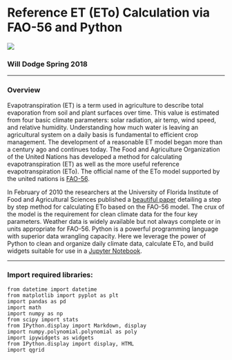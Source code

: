 # Reference ET (ETo) Calculation via FAO-56 and Python

<img src="https://drive.google.com/uc?id=1TLUYQ7uSpISZI2V3CVF15XrhhiJPENj1">

### Will Dodge Spring 2018 ###

---

### Overview

Evapotranspiration (ET) is a term used in agriculture to describe total evaporation from soil and plant surfaces over time. This value is estimated from four basic climate parameters: solar radiation, air temp, wind speed, and relative humidity. Understanding how much water is leaving an agricultural system on a daily basis is fundamental to efficient crop management. The development of a reasonable ET model began more than a century ago and continues today. The Food and Agriculture Organization of the United Nations has developed a method for calculating evapotranspiration (ET) as well as the more useful reference evapotranspiration (ETo). The official name of the ETo model supported by the united nations is <a href="http://www.fao.org/docrep/X0490E/X0490E00.htmFAO-56">FAO-56</a>.

In February of 2010 the researchers at the University of Florida Institute of Food and Agricultural Sciences published a 
<a href="https://drive.google.com/file/d/1EVjUARYY0g5o0ioVy70yANynh8DAQ4ir/view?usp=sharing">beautiful paper</a> detailing a step by step method for calculating ETo based on the FAO-56 model. The crux of the model is the requirement for clean climate data for the four key parameters. Weather data is widely available but not always complete or in units appropriate for FAO-56. Python is a powerful programming language with superior data wrangling capacity. Here we leverage the power of Python to clean and organize daily climate data, calculate ETo, and build widgets suitable for use in a <a href="jupyter.org">Jupyter Notebook</a>.

---

### Import required libraries:

```
from datetime import datetime
from matplotlib import pyplot as plt
import pandas as pd
import math
import numpy as np
from scipy import stats
from IPython.display import Markdown, display
import numpy.polynomial.polynomial as poly
import ipywidgets as widgets
from IPython.display import display, HTML
import qgrid
````
         
         
         
             











         
   

